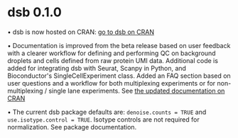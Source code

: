 # dsb 0.1.0

• dsb is now hosted on CRAN: [go to dsb on CRAN](https://cran.r-project.org/web/packages/dsb/index.html)

• Documentation is improved from the beta release based on user feedback with a clearer workflow for defining and performing QC on background droplets and cells defined from raw protein UMI data. Additional code is added for integrating dsb with Seurat, Scanpy in Python, and  Bioconductor's SingleCellExperiment class. Added an FAQ section based on user questions and a workflow for both multiplexing experiments or for non-multiplexing / single lane experiments. See [the updated documentation on CRAN](https://cran.r-project.org/web/packages/dsb/vignettes/dsb_normalizing_CITEseq_data.html)

• The current dsb package defaults are: `denoise.counts = TRUE` and `use.isotype.control = TRUE`. Isotype controls are not required for normalization. See package documentation.  



